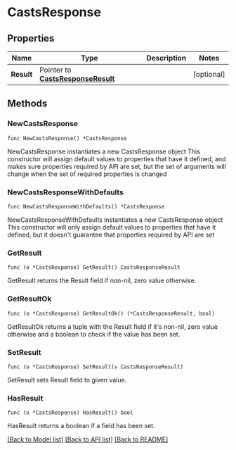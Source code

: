 # CastsResponse

## Properties

Name | Type | Description | Notes
------------ | ------------- | ------------- | -------------
**Result** | Pointer to [**CastsResponseResult**](CastsResponseResult.md) |  | [optional] 

## Methods

### NewCastsResponse

`func NewCastsResponse() *CastsResponse`

NewCastsResponse instantiates a new CastsResponse object
This constructor will assign default values to properties that have it defined,
and makes sure properties required by API are set, but the set of arguments
will change when the set of required properties is changed

### NewCastsResponseWithDefaults

`func NewCastsResponseWithDefaults() *CastsResponse`

NewCastsResponseWithDefaults instantiates a new CastsResponse object
This constructor will only assign default values to properties that have it defined,
but it doesn't guarantee that properties required by API are set

### GetResult

`func (o *CastsResponse) GetResult() CastsResponseResult`

GetResult returns the Result field if non-nil, zero value otherwise.

### GetResultOk

`func (o *CastsResponse) GetResultOk() (*CastsResponseResult, bool)`

GetResultOk returns a tuple with the Result field if it's non-nil, zero value otherwise
and a boolean to check if the value has been set.

### SetResult

`func (o *CastsResponse) SetResult(v CastsResponseResult)`

SetResult sets Result field to given value.

### HasResult

`func (o *CastsResponse) HasResult() bool`

HasResult returns a boolean if a field has been set.


[[Back to Model list]](../README.md#documentation-for-models) [[Back to API list]](../README.md#documentation-for-api-endpoints) [[Back to README]](../README.md)



